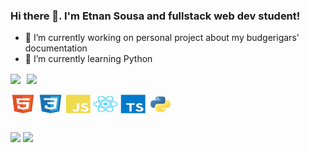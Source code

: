 ### Hi there 👋. I'm Etnan Sousa and fullstack web dev student!

- 🦜 I’m currently working on personal project about my budgerigars' documentation
- 🌱 I’m currently learning Python

<div align="center" width="100%" style="display: flex; gap: 10px;">
    <a href="https://github.com/anuraghazra/github-readme-stats">
      <img height="180em" align="center" src="https://github-readme-stats.vercel.app/api?username=Poketnans&show_icons=true&theme=onedark&include_all_commits=true&count_private=true" />
    </a>
    <a href="https://github.com/anuraghazra/convoychat">
      <img height="180em" align="center" src="https://github-readme-stats.vercel.app/api/top-langs/?username=Poketnans&layout=compact&langs_count=7&theme=onedark" />
    </a>
</div>


  
<div style="display: inline_block"><br>
  <img align="center" alt="Poket-HTML" height="30" width="40" src="https://raw.githubusercontent.com/devicons/devicon/master/icons/html5/html5-original.svg">
  <img align="center" alt="Poket-CSS" height="30" width="40" src="https://raw.githubusercontent.com/devicons/devicon/master/icons/css3/css3-original.svg">
  <img align="center" alt="Poket-Js" height="30" width="40" src="https://raw.githubusercontent.com/devicons/devicon/master/icons/javascript/javascript-plain.svg">
  <img align="center" alt="Poket-React" height="30" width="40" src="https://raw.githubusercontent.com/devicons/devicon/master/icons/react/react-original.svg">
  <img align="center" alt="Poket-Ts" height="30" width="40" src="https://raw.githubusercontent.com/devicons/devicon/master/icons/typescript/typescript-plain.svg">
  <img align="center" alt="Poket-Python" height="30" width="40" src="https://raw.githubusercontent.com/devicons/devicon/master/icons/python/python-original.svg">
</div>
  
  ##
 
<div> 
  <a href = "mailto:poketnans@gmail.com"><img src="https://img.shields.io/badge/-Gmail-%23333?style=for-the-badge&logo=gmail&logoColor=white" target="_blank"></a>
  <a href="https://www.linkedin.com/in/etnan" target="_blank"><img src="https://img.shields.io/badge/-LinkedIn-%230077B5?style=for-the-badge&logo=linkedin&logoColor=white" target="_blank"></a> 
 
</div>
